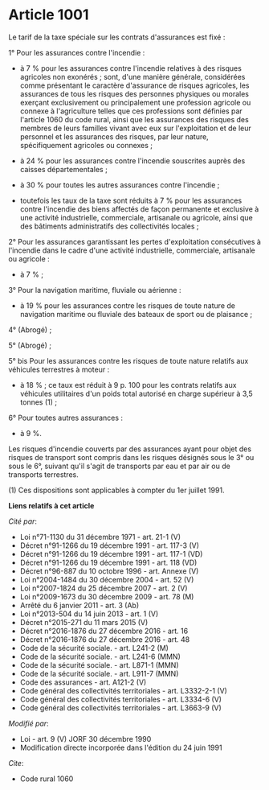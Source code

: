 # Article 1001

Le tarif de la taxe spéciale sur les contrats d'assurances est fixé :

1° Pour les assurances contre l'incendie :

- à 7 % pour les assurances contre l'incendie relatives à des risques agricoles non exonérés ; sont, d'une manière générale,
considérées comme présentant le caractère d'assurance de risques agricoles, les assurances de tous les risques des personnes
physiques ou morales exerçant exclusivement ou principalement une profession agricole ou connexe à l'agriculture telles que
ces professions sont définies par l'article 1060 du code rural, ainsi que les assurances des risques des membres de leurs
familles vivant avec eux sur l'exploitation et de leur personnel et les assurances des risques, par leur nature,
spécifiquement agricoles ou connexes ;

- à 24 % pour les assurances contre l'incendie souscrites auprès des caisses départementales ;

- à 30 % pour toutes les autres assurances contre l'incendie ;

- toutefois les taux de la taxe sont réduits à 7 % pour les assurances contre l'incendie des biens affectés de façon
permanente et exclusive à une activité industrielle, commerciale, artisanale ou agricole, ainsi que des bâtiments
administratifs des collectivités locales ;

2° Pour les assurances garantissant les pertes d'exploitation consécutives à l'incendie dans le cadre d'une activité
industrielle, commerciale, artisanale ou agricole :

- à 7 % ;

3° Pour la navigation maritime, fluviale ou aérienne :

- à 19 % pour les assurances contre les risques de toute nature de navigation maritime ou fluviale des bateaux de sport ou de
plaisance ;

4° (Abrogé) ;

5° (Abrogé) ;

5° bis Pour les assurances contre les risques de toute nature relatifs aux véhicules terrestres à moteur :

- à 18 % ; ce taux est réduit à 9 p. 100 pour les contrats relatifs aux véhicules utilitaires d'un poids total autorisé en
charge supérieur à 3,5 tonnes (1) ;

6° Pour toutes autres assurances :

- à 9 %.

Les risques d'incendie couverts par des assurances ayant pour objet des risques de transport sont compris dans les risques
désignés sous le 3° ou sous le 6°, suivant qu'il s'agit de transports par eau et par air ou de transports terrestres.

(1) Ces dispositions sont applicables à compter du 1er juillet 1991.

**Liens relatifs à cet article**

_Cité par_:

  - Loi n°71-1130 du 31 décembre 1971 - art. 21-1 (V)
  - Décret n°91-1266 du 19 décembre 1991 - art. 117-3 (V)
  - Décret n°91-1266 du 19 décembre 1991 - art. 117-1 (VD)
  - Décret n°91-1266 du 19 décembre 1991 - art. 118 (VD)
  - Décret n°96-887 du 10 octobre 1996 - art. Annexe (V)
  - Loi n°2004-1484 du 30 décembre 2004 - art. 52 (V)
  - Loi n°2007-1824 du 25 décembre 2007 - art. 2 (V)
  - Loi n°2009-1673 du 30 décembre 2009 - art. 78 (M)
  - Arrêté du 6 janvier 2011 - art. 3 (Ab)
  - Loi n°2013-504 du 14 juin 2013 - art. 1 (V)
  - Décret n°2015-271 du 11 mars 2015 (V)
  - Décret n°2016-1876 du 27 décembre 2016 - art. 16
  - Décret n°2016-1876 du 27 décembre 2016 - art. 48
  - Code de la sécurité sociale. - art. L241-2 (M)
  - Code de la sécurité sociale. - art. L241-6 (MMN)
  - Code de la sécurité sociale. - art. L871-1 (MMN)
  - Code de la sécurité sociale. - art. L911-7 (MMN)
  - Code des assurances - art. A121-2 (V)
  - Code général des collectivités territoriales - art. L3332-2-1 (V)
  - Code général des collectivités territoriales - art. L3334-6 (V)
  - Code général des collectivités territoriales - art. L3663-9 (V)

_Modifié par_:

  - Loi - art. 9 (V) JORF 30 décembre 1990
  - Modification directe incorporée dans l'édition du 24 juin 1991

_Cite_:

  - Code rural 1060
